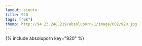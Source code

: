 ```yaml
--- 
layout: sieutv
title: 920
tags: ["0k"]
thumb: http://94.23.248.219/absoluporn-1/image/002/920.jpg
---
```

{% include absoluporn key="920" %} 
